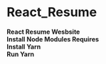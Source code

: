 # React_Resume
**React Resume Wesbsite** <br>
**Install Node Modules Requires** <br>
**Install Yarn** <br>
**Run Yarn**
